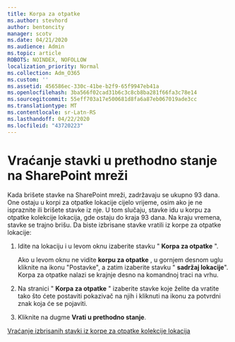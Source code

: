 ```yaml
---
title: Korpa za otpatke
ms.author: stevhord
author: bentoncity
manager: scotv
ms.date: 04/21/2020
ms.audience: Admin
ms.topic: article
ROBOTS: NOINDEX, NOFOLLOW
localization_priority: Normal
ms.collection: Adm_O365
ms.custom: ''
ms.assetid: 456586ec-330c-41be-b2f9-65f9947eb41a
ms.openlocfilehash: 3ba566f02cad31b6c3c8cb8ba281f66fa3c78e14
ms.sourcegitcommit: 55eff703a17e500681d8fa6a87eb067019ade3cc
ms.translationtype: MT
ms.contentlocale: sr-Latn-RS
ms.lasthandoff: 04/22/2020
ms.locfileid: "43720223"
---
```

# <a name="restore-items-in-sharepoint-online"></a>Vraćanje stavki u prethodno stanje na SharePoint mreži

Kada brišete stavke na SharePoint mreži, zadržavaju se ukupno 93 dana. One ostaju u korpi za otpatke lokacije cijelo vrijeme, osim ako je ne ispraznite ili brišete stavke iz nje. U tom slučaju, stavke idu u korpu za otpatke kolekcije lokacija, gde ostaju do kraja 93 dana. Na kraju vremena, stavke se trajno brišu. Da biste izbrisane stavke vratili iz korpe za otpatke lokacije:
  
1. Idite na lokaciju i u levom oknu izaberite stavku " **Korpa za otpatke** ". 
    
    Ako u levom oknu ne vidite **korpu za otpatke** , u gornjem desnom uglu kliknite na ikonu "Postavke", a zatim izaberite stavku " **sadržaj lokacije**". Korpa za otpatke nalazi se krajnje desno na komandnoj traci na vrhu.
    
2. Na stranici " **Korpa za otpatke** " izaberite stavke koje želite da vratite tako što ćete postaviti pokazivač na njih i kliknuti na ikonu za potvrdni znak koja će se pojaviti. 
    
3. Kliknite na dugme **Vrati u prethodno stanje**.
    
[Vraćanje izbrisanih stavki iz korpe za otpatke kolekcije lokacija](https://go.microsoft.com/fwlink/?linkid=866439)
  

